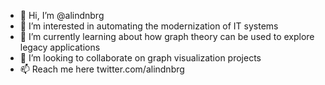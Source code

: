 - 👋 Hi, I’m @alindnbrg
- 👀 I’m interested in automating the modernization of IT systems
- 🌱 I’m currently learning about how graph theory can be used to explore legacy applications
- 💞️ I’m looking to collaborate on graph visualization projects
- 📫 Reach me here twitter.com/alindnbrg

<!---
alindnbrg/alindnbrg is a ✨ special ✨ repository because its `README.md` (this file) appears on your GitHub profile.
You can click the Preview link to take a look at your changes.
--->
